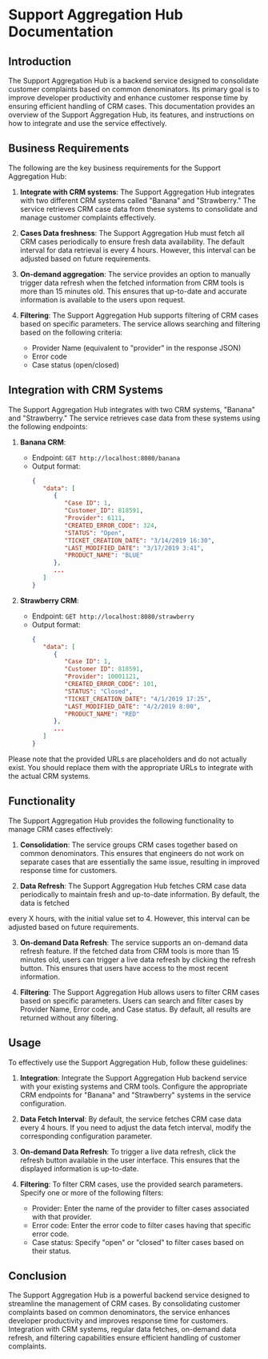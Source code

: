 # Support Aggregation Hub Documentation

## Introduction

The Support Aggregation Hub is a backend service designed to consolidate customer complaints based on common denominators. Its primary goal is to improve developer productivity and enhance customer response time by ensuring efficient handling of CRM cases. This documentation provides an overview of the Support Aggregation Hub, its features, and instructions on how to integrate and use the service effectively.

## Business Requirements

The following are the key business requirements for the Support Aggregation Hub:

1. **Integrate with CRM systems**: The Support Aggregation Hub integrates with two different CRM systems called "Banana" and "Strawberry." The service retrieves CRM case data from these systems to consolidate and manage customer complaints effectively.

2. **Cases Data freshness**: The Support Aggregation Hub must fetch all CRM cases periodically to ensure fresh data availability. The default interval for data retrieval is every 4 hours. However, this interval can be adjusted based on future requirements.

3. **On-demand aggregation**: The service provides an option to manually trigger data refresh when the fetched information from CRM tools is more than 15 minutes old. This ensures that up-to-date and accurate information is available to the users upon request.

4. **Filtering**: The Support Aggregation Hub supports filtering of CRM cases based on specific parameters. The service allows searching and filtering based on the following criteria:
    - Provider Name (equivalent to "provider" in the response JSON)
    - Error code
    - Case status (open/closed)

## Integration with CRM Systems

The Support Aggregation Hub integrates with two CRM systems, "Banana" and "Strawberry." The service retrieves case data from these systems using the following endpoints:

1. **Banana CRM**:
    - Endpoint: `GET http://localhost:8080/banana`
    - Output format:
       ```json
       {
          "data": [
             {
                "Case ID": 1,
                "Customer_ID": 818591,
                "Provider": 6111,
                "CREATED_ERROR_CODE": 324,
                "STATUS": "Open",
                "TICKET_CREATION_DATE": "3/14/2019 16:30",
                "LAST_MODIFIED_DATE": "3/17/2019 3:41",
                "PRODUCT_NAME": "BLUE"
             },
             ...
          ]
       }
       ```

2. **Strawberry CRM**:
    - Endpoint: `GET http://localhost:8080/strawberry`
    - Output format:
       ```json
       {
          "data": [
             {
                "Case ID": 1,
                "Customer ID": 818591,
                "Provider": 10001121,
                "CREATED_ERROR_CODE": 101,
                "STATUS": "Closed",
                "TICKET_CREATION_DATE": "4/1/2019 17:25",
                "LAST_MODIFIED_DATE": "4/2/2019 8:00",
                "PRODUCT_NAME": "RED"
             },
             ...
          ]
       }
       ```

Please note that the provided URLs are placeholders and do not actually exist. You should replace them with the appropriate URLs to integrate with the actual CRM systems.

## Functionality

The Support Aggregation Hub provides the following functionality to manage CRM cases effectively:

1. **Consolidation**: The service groups CRM cases together based on common denominators. This ensures that engineers do not work on separate cases that are essentially the same issue, resulting in improved response time for customers.

2. **Data Refresh**: The Support Aggregation Hub fetches CRM case data periodically to maintain fresh and up-to-date information. By default, the data is fetched

every X hours, with the initial value set to 4. However, this interval can be adjusted based on future requirements.

3. **On-demand Data Refresh**: The service supports an on-demand data refresh feature. If the fetched data from CRM tools is more than 15 minutes old, users can trigger a live data refresh by clicking the refresh button. This ensures that users have access to the most recent information.

4. **Filtering**: The Support Aggregation Hub allows users to filter CRM cases based on specific parameters. Users can search and filter cases by Provider Name, Error code, and Case status. By default, all results are returned without any filtering.

## Usage

To effectively use the Support Aggregation Hub, follow these guidelines:

1. **Integration**: Integrate the Support Aggregation Hub backend service with your existing systems and CRM tools. Configure the appropriate CRM endpoints for "Banana" and "Strawberry" systems in the service configuration.

2. **Data Fetch Interval**: By default, the service fetches CRM case data every 4 hours. If you need to adjust the data fetch interval, modify the corresponding configuration parameter.

3. **On-demand Data Refresh**: To trigger a live data refresh, click the refresh button available in the user interface. This ensures that the displayed information is up-to-date.

4. **Filtering**: To filter CRM cases, use the provided search parameters. Specify one or more of the following filters:
    - Provider: Enter the name of the provider to filter cases associated with that provider.
    - Error code: Enter the error code to filter cases having that specific error code.
    - Case status: Specify "open" or "closed" to filter cases based on their status.

## Conclusion

The Support Aggregation Hub is a powerful backend service designed to streamline the management of CRM cases. By consolidating customer complaints based on common denominators, the service enhances developer productivity and improves response time for customers. Integration with CRM systems, regular data fetches, on-demand data refresh, and filtering capabilities ensure efficient handling of customer complaints.